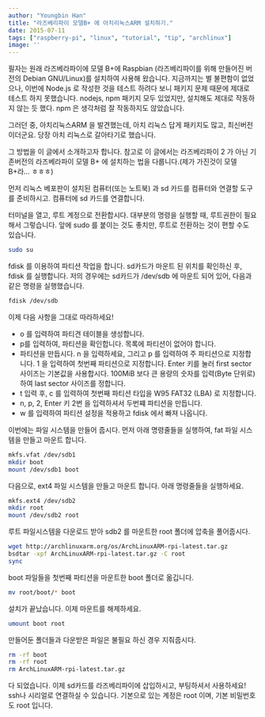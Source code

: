 ```yaml
---
author: "Youngbin Han"
title: "라즈베리파이 모델B+ 에 아치리눅스ARM 설치하기."
date: 2015-07-11
tags: ["raspberry-pi", "linux", "tutorial", "tip", "archlinux"]
image: ''
---
```


필자는 원래 라즈베라파이에 모델 B+에 Raspbian (라즈베리파이를 위해 만들어진 버전의 Debian GNU/Linux)를 설치하여 사용해 왔습니다. 
지금까지는 별 불편함이 없었으나, 이번에 Node.js 로 작성한 것을 테스트 하려다 보니 패키지 문제 때문에 제대로 테스트 하지 못했습니다.
nodejs, npm 패키지 모두 있었지만, 설치해도 제대로 작동하지 않는 듯 했다. npm 은 생각처럼 잘 작동하지도 않았습니다.

그러던 중, 아치리눅스ARM 을 발견했는데, 아치 리눅스 답게 패키지도 많고, 최신버전이더군요.
당장 아치 리눅스로 갈아타기로 했습니다.

그 방법을 이 글에서 소개하고자 합니다. 참고로 이 글에서는 라즈베리파이 2 가 아닌
기존버전의 라즈베라파이 모델 B+ 에 설치하는 법을 다룹니다.(제가 가진것이 모델 B+라... ㅎㅎㅎ)

먼저 리눅스 베포판이 설치된 컴퓨터(또는 노트북) 과 sd 카드를 컴퓨터와 연결할 도구를 준비하시고.
컴퓨터에 sd 카드를 연결합니다.

터미널을 열고, 루트 계정으로 전환합시다. 대부분의 명령을 실행할 때, 루트권한이 필요해서 그렇습니다.
앞에 sudo 를 붙이는 것도 좋치만, 루트로 전환하는 것이 편할 수도 있습니다.

```bash
sudo su
```

fdisk 를 이용하여 파티션 작업을 합니다. sd카드가 마운트 된 위치를 확인하신 후,
fdisk 를 실행합니다. 저의 경우에는 sd카드가 /dev/sdb 에 마운트 되어 있어, 다음과 같은 명령을 실행했습니다.
```bash
fdisk /dev/sdb
```

이제 다음 사항을 그대로 따라하세요!

- o 를 입력하여 파티견 테이블을 생성합니다.
- p를 입력하여, 파티션을 확인합니다. 목록에 파티션이 없어야 합니다.
- 파티션을 만듭시다. n 을 입력하세요, 그리고 p 를 입력하여 주 파티션으로 지정합니다. 
1 을 입력하여 첫번째 파티션으로 지정합니다. Enter 키를 눌러 first sector 사이즈는 기본값을 사용합시다. 
100MiB 보다 큰 용량의 숫자를 입력(Byte 단위로)하여 last sector 사이즈를 정합니다.
- t 입력 후, c 를 입력하여 첫번째 파티션 타입을 W95 FAT32 (LBA) 로 지정합니다.
- n, p, 2, Enter 키 2번 을 입력하셔서 두번쨰 파티션을 만듭니다.
- w 를 입력하여 파티션 설정을 적용하고 fdisk 에서 빠져 나옵니다.

이번에는 파일 시스템을 만들어 줍시다. 먼저 아래 명령줄들을 실행하여, fat 파일 시스템을 만들고 마운트 합니다.
```bash
mkfs.vfat /dev/sdb1
mkdir boot
mount /dev/sdb1 boot
```
다음으로, ext4 파일 시스템을 만들고 마운트 합니다. 아래 명령줄들을 실행하세요.
```bash
mkfs.ext4 /dev/sdb2
mkdir root
mount /dev/sdb2 root
```

루트 파일시스템을 다운로드 받아 sdb2 를 마운트한 root 폴더에 압축을 풀어줍시다.
```bash
wget http://archlinuxarm.org/os/ArchLinuxARM-rpi-latest.tar.gz
bsdtar -xpf ArchLinuxARM-rpi-latest.tar.gz -C root
sync
```

boot 파일들을 첫번째 파티션을 마운트한 boot 폴더로 옮깁니다.
```bash
mv root/boot/* boot
```
설치가 끝났습니다. 이제 마운트를 해제하세요.
```bash
umount boot root
```

만들어둔 폴더들과 다운받은 파일은 불필요 하신 경우 지줘줍시다.
```bash
rm -rf boot
rm -rf root
rm ArchLinuxARM-rpi-latest.tar.gz
```
다 되었습니다. 이제 sd카드를 라즈베리파이에 삽입하시고, 부팅하셔서 사용하세요!
ssh나 시리얼로 연결하실 수 있습니다. 기본으로 있는 계정은 root 이며, 기본 비밀번호도 root 입니다.
